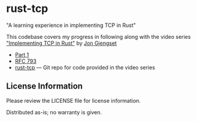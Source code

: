 # rust-tcp

"A learning experience in implementing TCP in Rust"

This codebase covers my progress in following along with the video series ["Implementing TCP in Rust"](https://youtu.be/bzja9fQWzdA) by [Jon Gjengset](https://github.com/jonhoo)

* [Part 1](https://youtu.be/bzja9fQWzdA)
* [RFC 793](https://datatracker.ietf.org/doc/html/rfc793#section-3.2)
* [rust-tcp](https://github.com/jonhoo/rust-tcp) &mdash; Git repo for code
  provided in the video series


## License Information

Please review the LICENSE file for license information.

Distributed as-is; no warranty is given.
